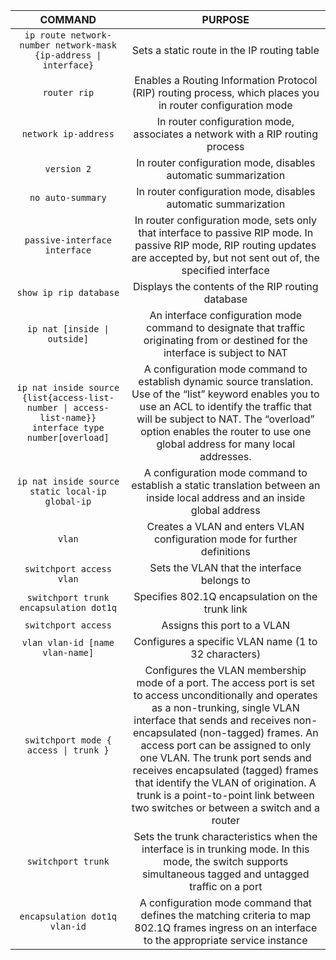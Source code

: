 |COMMAND|PURPOSE|
|:---:|:---:|
|`ip route network-number network-mask {ip-address \| interface}`|Sets a static route in the IP routing table| | |
|`router rip`|Enables a Routing Information Protocol (RIP) routing process, which places you in router configuration mode| | |
|`network ip-address`|In router configuration mode, associates a network with a RIP routing process| | |
|`version 2`|In router configuration mode, disables automatic summarization| | |
|`no auto-summary`|In router configuration mode, disables automatic summarization| | |
|`passive-interface interface`|In router configuration mode, sets only that interface to passive RIP mode. In passive RIP mode, RIP routing updates are accepted by, but not sent out of, the specified interface| | |
|`show ip rip database`|Displays the contents of the RIP routing database| | |
|`ip nat [inside \| outside]`|An interface configuration mode command to designate that traffic originating from or destined for the interface is subject to NAT| | |
|`ip nat inside source {list{access-list-number \| access-list-name}} interface type number[overload]`|A configuration mode command to establish dynamic source translation. Use of the “list” keyword enables you to use an ACL to identify the traffic that will be subject to NAT. The “overload” option enables the router to use one global address for many local addresses.| | |
|`ip nat inside source static local-ip global-ip`|A configuration mode command to establish a static translation between an inside local address and an inside global address| | |
|`vlan`|Creates a VLAN and enters VLAN configuration mode for further definitions| | |
|`switchport access vlan`|Sets the VLAN that the interface belongs to| | |
|`switchport trunk encapsulation dot1q`|Specifies 802.1Q encapsulation on the trunk link| | |
|`switchport access`|Assigns this port to a VLAN| | |
|`vlan vlan-id [name vlan-name]`|Configures a specific VLAN name (1 to 32 characters)| | |
|`switchport mode { access \| trunk }` |Configures the VLAN membership mode of a port. The access port is set to access unconditionally and operates as a non-trunking, single VLAN interface that sends and receives non-encapsulated (non-tagged) frames. An access port can be assigned to only one VLAN. The trunk port sends and receives encapsulated (tagged) frames that identify the VLAN of origination. A trunk is a point-to-point link between two switches or between a switch and a router| | |
|`switchport trunk`|Sets the trunk characteristics when the interface is in trunking mode. In this mode, the switch supports simultaneous tagged and untagged traffic on a port| | |
|`encapsulation dot1q vlan-id`|A configuration mode command that defines the matching criteria to map 802.1Q frames ingress on an interface to the appropriate service instance| | |
